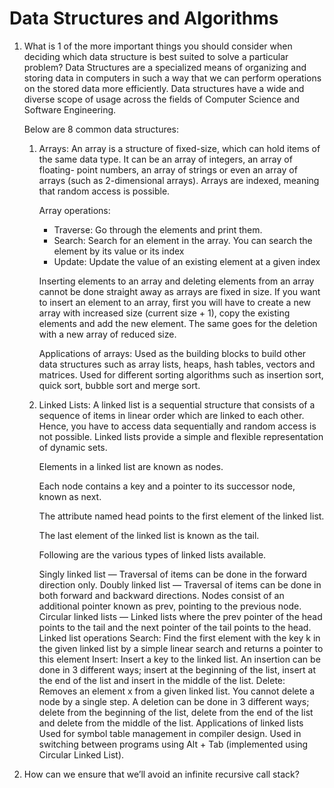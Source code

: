 # Data Structures and Algorithms

1. What is 1 of the more important things you should consider when deciding which data structure is best suited to solve a particular problem?
      Data Structures are a specialized means of organizing and storing data in computers in such a way that we can perform operations on the stored data         more efficiently. Data structures have a wide and diverse scope of usage across the fields of Computer Science and Software Engineering.

      Below are 8 common data structures:
      
      1. Arrays: An array is a structure of fixed-size, which can hold items of the same data type. It can be an array of integers, an array of floating-            point numbers, an array of strings or even an array of arrays (such as 2-dimensional arrays). Arrays are indexed, meaning that random access is            possible.

         Array operations:
         * Traverse: Go through the elements and print them.
         * Search: Search for an element in the array. You can search the element by its value or its index
         * Update: Update the value of an existing element at a given index

         Inserting elements to an array and deleting elements from an array cannot be done straight away as arrays are fixed in size. If you want to                insert an element to an array, first you will have to create a new array with increased size (current size + 1), copy the existing elements and            add the new element. The same goes for the deletion with a new array of reduced size.

         Applications of arrays:
         Used as the building blocks to build other data structures such as array lists, heaps, hash tables, vectors and matrices.
         Used for different sorting algorithms such as insertion sort, quick sort, bubble sort and merge sort.

      2. Linked Lists: A linked list is a sequential structure that consists of a sequence of items in linear order which are linked to each other. Hence, you have to access data sequentially and random access is not possible. Linked lists provide a simple and flexible representation of dynamic sets.

            Elements in a linked list are known as nodes.

            Each node contains a key and a pointer to its successor node, known as next.

            The attribute named head points to the first element of the linked list.

            The last element of the linked list is known as the tail.

            Following are the various types of linked lists available.

            Singly linked list — Traversal of items can be done in the forward direction only.
            Doubly linked list — Traversal of items can be done in both forward and backward directions. Nodes consist of an additional pointer known as prev, pointing to the previous node.
            Circular linked lists — Linked lists where the prev pointer of the head points to the tail and the next pointer of the tail points to the head.
            Linked list operations
            Search: Find the first element with the key k in the given linked list by a simple linear search and returns a pointer to this element
            Insert: Insert a key to the linked list. An insertion can be done in 3 different ways; insert at the beginning of the list, insert at the end of the list and insert in the middle of the list.
            Delete: Removes an element x from a given linked list. You cannot delete a node by a single step. A deletion can be done in 3 different ways; delete from the beginning of the list, delete from the end of the list and delete from the middle of the list.
            Applications of linked lists
            Used for symbol table management in compiler design.
            Used in switching between programs using Alt + Tab (implemented using Circular Linked List).







2. How can we ensure that we’ll avoid an infinite recursive call stack?
